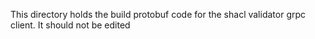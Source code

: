 This directory holds the build protobuf code for the shacl validator grpc client. It should not be edited